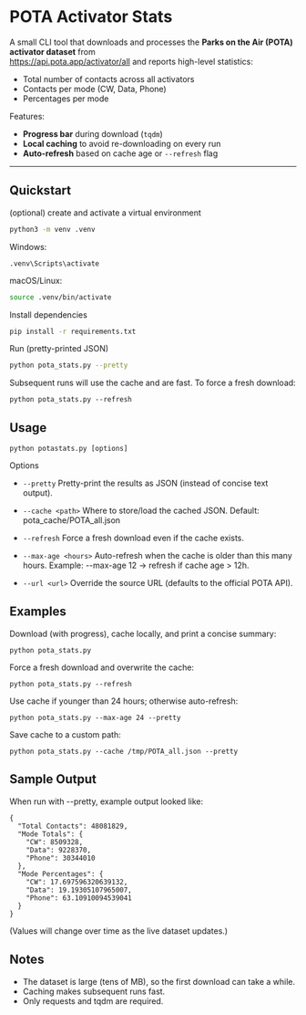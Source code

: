 # POTA Activator Stats

A small CLI tool that downloads and processes the **Parks on the Air (POTA) activator dataset** from  
<https://api.pota.app/activator/all> and reports high-level statistics:

- Total number of contacts across all activators
- Contacts per mode (CW, Data, Phone)
- Percentages per mode

Features:
- **Progress bar** during download (`tqdm`)
- **Local caching** to avoid re-downloading on every run
- **Auto-refresh** based on cache age or `--refresh` flag

---

## Quickstart

(optional) create and activate a virtual environment
```bash
python3 -m venv .venv
```
Windows: 
```
.venv\Scripts\activate
```

macOS/Linux:
```bash
source .venv/bin/activate
```

Install dependencies
```bash
pip install -r requirements.txt
```

Run (pretty-printed JSON)
```bash
python pota_stats.py --pretty
```

Subsequent runs will use the cache and are fast.
To force a fresh download:
```
python pota_stats.py --refresh
```

## Usage

```
python potastats.py [options]
```

Options


* `--pretty`
Pretty-print the results as JSON (instead of concise text output).

* `--cache <path>`
Where to store/load the cached JSON. 
Default: pota_cache/POTA_all.json

* `--refresh`
Force a fresh download even if the cache exists.

* `--max-age <hours>`
Auto-refresh when the cache is older than this many hours.
Example: --max-age 12 → refresh if cache age > 12h.

* `--url <url>`
Override the source URL (defaults to the official POTA API).

## Examples

Download (with progress), cache locally, and print a concise summary:
```
python pota_stats.py
```

Force a fresh download and overwrite the cache:
```
python pota_stats.py --refresh
```

Use cache if younger than 24 hours; otherwise auto-refresh:
```
python pota_stats.py --max-age 24 --pretty
```

Save cache to a custom path:
```
python pota_stats.py --cache /tmp/POTA_all.json --pretty
```

## Sample Output
When run with --pretty, example output looked like:
```
{
  "Total Contacts": 48081829,
  "Mode Totals": {
    "CW": 8509328,
    "Data": 9228370,
    "Phone": 30344010
  },
  "Mode Percentages": {
    "CW": 17.697596320639132,
    "Data": 19.19305107965007,
    "Phone": 63.10910094539041
  }
}
```
(Values will change over time as the live dataset updates.)

## Notes
* The dataset is large (tens of MB), so the first download can take a while.
* Caching makes subsequent runs fast.
* Only requests and tqdm are required.
